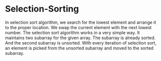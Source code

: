 # Selection-Sorting
In selection sort algorithm, we search for the lowest element and arrange it to the proper location. We swap the current element with the next lowest number. The selection sort algorithm works in a very simple way. It maintains two subarray for the given array.  The subarray is already sorted. And the second subarray is unsorted. With every iteration of selection sort, an element is picked from the unsorted subarray and moved to the sorted subarray. 

